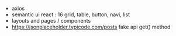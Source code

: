 - axios
- semantic ui react : 16 grid, table, button, navi, list 
- layouts and pages / components
- https://jsonplaceholder.typicode.com/posts  fake api get() method